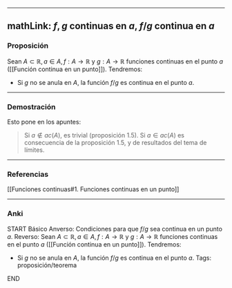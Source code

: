 
---
mathLink: $f, g$ continuas en $a$, $f/g$ continua en $a$
---
### Proposición

Sean $A \subset \mathbb R, a \in A, f: A \to \mathbb R$ y $g : A \to \mathbb R$ funciones continuas en el punto $a$ ([[Función continua en un punto]]). Tendremos:
- Si $g$ no se anula en $A$, la función $f /g$ es continua en el punto $a$.

---
### Demostración

Esto pone en los apuntes:
> Si $a \notin ac(A)$, es trivial (proposición 1.5). Si $a \in ac(A)$ es consecuencia de la proposición 1.5, y de resultados del tema de límites.

---
### Referencias

[[Funciones continuas#1. Funciones continuas en un punto]]

---
### Anki

START
Básico
Anverso: Condiciones para que $f/g$ sea continua en un punto $a$.
Reverso: Sean $A \subset \mathbb R, a \in A, f: A \to \mathbb R$ y $g : A \to \mathbb R$ funciones continuas en el punto $a$ ([[Función continua en un punto]]). Tendremos:
- Si $g$ no se anula en $A$, la función $f /g$ es continua en el punto $a$.
Tags: proposición/teorema
<!--ID: 1706217538441-->
END
